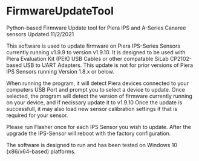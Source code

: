 # FirmwareUpdateTool
Python-based Firmware Update tool for Piera IPS and A-Series Canaree sensors
Updated 11/2/2021

This software is used to update firmware on Piera IPS-Series Sensors currently running v1.9.9 to version v1.9.10.  It is designed to be used with Piera Evaluation Kit (PEK) USB Cables or other compatable SiLab CP2102-based USB to UART Adapters. 
This update is not for prior versions of Piera IPS Sensors running Version 1.8.x or below.

When running the program, it will detect Piera devices connected to your computers USB Port and prompt you to select a device to update.
Once selected, the program will detect the version of firmware currently running on your device, and if necissary update it to v1.9.10
Once the update is successfull, it may also load new sensor calibration settings if that is required for your sensor.

Please run Flasher once for each IPS Sensor you wish to update. 
After the upgrade the IPS-Sensor will reboot with the factory configuration.

The software is designed to run and has been tested on Windows 10 (x86/x64-based) platforms. 
